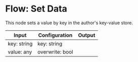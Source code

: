 # Flow: Set Data

This node sets a value by key in the author's key-value store.

| Input       | Configuration   | Output |
| ----------- | --------------- | ------ |
| key: string | key: string     |        |
| value: any  | overwrite: bool |        |
